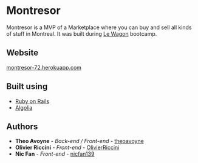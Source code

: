 # Montresor

Montresor is a MVP of a Marketplace where you can buy and sell all kinds of stuff in Montreal. It was built during [Le Wagon](https://www.lewagon.com/fr) bootcamp.

## Website

[montresor-72.herokuapp.com](https://montresor-72.herokuapp.com/)

## Built using

* [Ruby on Rails](http://rubyonrails.org/)
* [Algolia](https://www.algolia.com/)

## Authors

* **Theo Avoyne** - *Back-end / Front-end* - [theoavoyne](https://github.com/theoavoyne)
* **Olivier Riccini** - *Front-end* - [OlivierRiccini](https://github.com/OlivierRiccini)
* **Nic Fan** - *Front-end* - [nicfan139](https://github.com/nicfan139)
